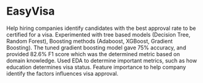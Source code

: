 # EasyVisa
Help hiring companies identify candidates with the best approval rate to be certified for a visa.
  Experimented with tree based models (Decision Tree, Random Forest), Boosting methods (Adaboost,   XGBoost, Gradient Boosting).  The tuned gradient boosting model gave 75% accuracy, and provided   82.6% F1 score which was the determined metric based on domain knowledge.
  Used EDA to determine important metrics, such as how education determines visa status.
  Feature importance to help company identify the factors influences visa approval.
